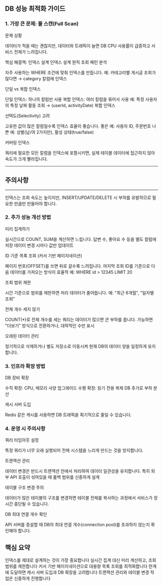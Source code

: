 ## DB 성능 최적화 가이드
### 1. 가장 큰 문제: 풀 스캔(Full Scan)
문제 상황

데이터가 적을 때는 괜찮지만, 데이터와 트래픽이 늘면 DB CPU 사용률이 급증하고 서비스 전체가 느려집니다.

핵심 해결책: 인덱스 설계
인덱스 설계 원칙
조회 패턴 분석

자주 사용하는 WHERE 조건에 맞춰 인덱스를 만듭니다.
예: 카테고리별 게시글 조회가 많다면 → category 칼럼에 인덱스

단일 vs 복합 인덱스

단일 인덱스: 하나의 칼럼만 사용
복합 인덱스: 여러 칼럼을 묶어서 사용
예: 특정 사용자의 특정 날짜 활동 조회 → (userId, activityDate) 복합 인덱스

선택도(Selectivity) 고려

고유한 값이 많은 칼럼일수록 인덱스 효율이 좋습니다.
좋은 예: 사용자 ID, 주문번호
나쁜 예: 성별(남/여 2가지만), 활성 상태(true/false)

커버링 인덱스

쿼리에 필요한 모든 칼럼을 인덱스에 포함시키면, 실제 테이블 데이터에 접근하지 않아 속도가 크게 빨라집니다.

--------------------------------
## 주의사항

---------------------------------
인덱스는 조회 속도는 높이지만, INSERT/UPDATE/DELETE 시 부하를 유발하므로 필요한 만큼만 만들어야 합니다.


### 2. 추가 성능 개선 방법
미리 집계하기

실시간으로 COUNT, SUM을 계산하면 느립니다.
답변 수, 좋아요 수 등을 별도 칼럼에 저장
데이터 변경 시마다 값만 업데이트

ID 기준 목록 조회 (커서 기반 페이지네이션)

페이지 번호(OFFSET)를 쓰면 뒤로 갈수록 느려집니다.
마지막 조회 ID를 기준으로 다음 데이터를 가져오는 방식이 효율적
예: WHERE id > 12345 LIMIT 20

조회 범위 제한

시간 기준으로 범위를 제한하면 처리 데이터가 줄어듭니다.
예: "최근 6개월", "일자별 조회"

전체 개수 세지 않기

COUNT(*)로 전체 개수를 세는 쿼리는 데이터가 많으면 큰 부하를 줍니다.
가능하면 "더보기" 방식으로 전환하거나, 대략적인 수만 표시

오래된 데이터 관리

정기적으로 삭제하거나 별도 저장소로 이동시켜 현재 DB의 데이터 양을 일정하게 유지합니다.


### 3. 인프라 확장 방법
DB 장비 확장

수직 확장: CPU, 메모리 사양 업그레이드
수평 확장: 읽기 전용 복제 DB 추가로 부하 분산

캐시 서버 도입

Redis 같은 캐시를 사용하면 DB 트래픽을 획기적으로 줄일 수 있습니다.


### 4. 운영 시 주의사항
쿼리 타임아웃 설정

특정 쿼리가 너무 오래 실행되어 전체 시스템을 느리게 만드는 것을 방지합니다.

트랜잭션 관리

데이터 변경은 반드시 트랜잭션 안에서 처리하여 데이터 일관성을 유지합니다.
특히 외부 API 호출이 섞여있을 때 롤백 범위를 신중하게 설계

테이블 구조 변경 주의

데이터가 많은 테이블의 구조를 변경하면 테이블 전체를 복사하는 과정에서 서비스가 장시간 중단될 수 있습니다.

DB 최대 연결 개수 확인

API 서버를 증설할 때 DB의 최대 연결 개수(connection pool)를 초과하지 않는지 확인해야 합니다.


## 핵심 요약

인덱스를 제대로 설계하는 것이 가장 중요합니다
실시간 집계 대신 미리 계산하고, 조회 범위를 제한합니다
커서 기반 페이지네이션으로 대용량 목록 조회를 최적화합니다
한계에 도달하면 캐시 서버 도입과 DB 확장을 고려합니다
트랜잭션 관리와 테이블 변경 작업은 신중하게 진행합니다